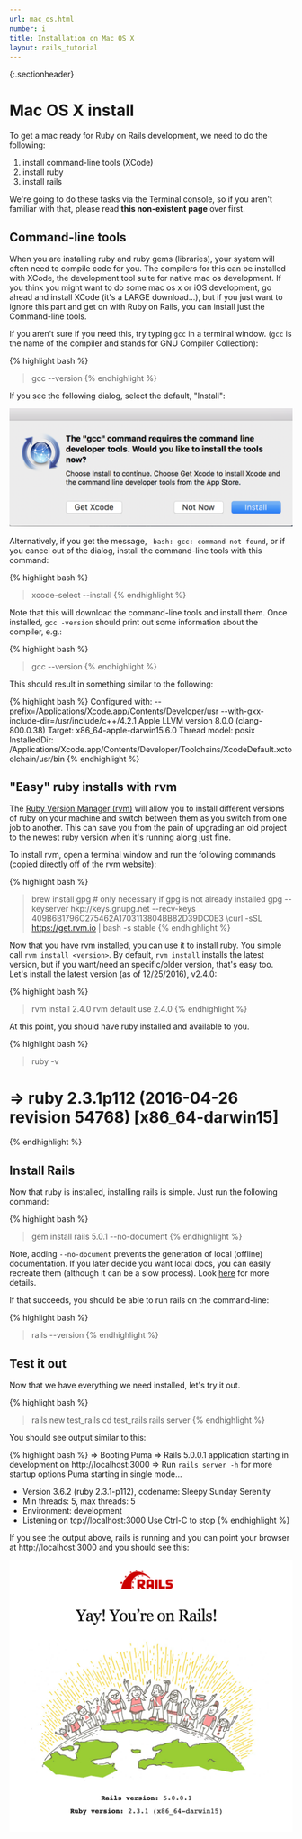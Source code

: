 ```yaml
---
url: mac_os.html
number: i
title: Installation on Mac OS X
layout: rails_tutorial
---
```


{:.sectionheader}
# Mac OS X install

To get a mac ready for Ruby on Rails development, we need to do the following:

1. install command-line tools (XCode)
1. install ruby
1. install rails

We're going to do these tasks via the Terminal console, so if you aren't familiar with that, please read **this non-existent page** over first.

## Command-line tools

When you are installing ruby and ruby gems (libraries), your system will often need to compile code for you.  The compilers for this can be installed with XCode, the development tool suite for native mac os development.  If you think you might want to do some mac os x or iOS development, go ahead and install XCode (it's a LARGE download...), but if you just want to ignore this part and get on with Ruby on Rails, you can install just the Command-line tools.

If you aren't sure if you need this, try typing `gcc` in a terminal window. (`gcc` is the name of the compiler and stands for GNU Compiler Collection):

{% highlight bash %}
   > gcc --version
{% endhighlight %}

If you see the following dialog, select the default, "Install":

![Install command line tools now?](/assets/images/install_tools_now_dialog.png)

Alternatively, if you get the message, `-bash: gcc: command not found`, or if you cancel out of the dialog, install the command-line tools with this command:

{% highlight bash %}
  > xcode-select --install
{% endhighlight %}

Note that this will download the command-line tools and install them.  Once installed, `gcc -version` should print out some information about the compiler, e.g.:

{% highlight bash %}
  > gcc --version
{% endhighlight %}

This should result in something similar to the following:

{% highlight bash %}
  Configured with: --prefix=/Applications/Xcode.app/Contents/Developer/usr --with-gxx-include-dir=/usr/include/c++/4.2.1
  Apple LLVM version 8.0.0 (clang-800.0.38)
  Target: x86_64-apple-darwin15.6.0
  Thread model: posix
  InstalledDir: /Applications/Xcode.app/Contents/Developer/Toolchains/XcodeDefault.xctoolchain/usr/bin
{% endhighlight %}


## "Easy" ruby installs with rvm

The [Ruby Version Manager (rvm)](http://rvm.io/) will allow you to install different versions of ruby on your machine and switch between them as you switch from one job to another.  This can save you from the pain of upgrading an old project to the newest ruby version when it's running along just fine.

To install rvm, open a terminal window and run the following commands (copied directly off of the rvm website):

{% highlight bash %}
  > brew install gpg  # only necessary if gpg is not already installed
  > gpg --keyserver hkp://keys.gnupg.net --recv-keys 409B6B1796C275462A1703113804BB82D39DC0E3
  > \curl -sSL https://get.rvm.io | bash -s stable
{% endhighlight %}


Now that you have rvm installed, you can use it to install ruby.  You simple call `rvm install <version>`.  By default, `rvm install` installs the latest version, but if you want/need an specific/older version, that's easy too.  Let's install the latest version (as of 12/25/2016), v2.4.0:

{% highlight bash %}
  > rvm install 2.4.0
  > rvm default use 2.4.0
{% endhighlight %}

At this point, you should have ruby installed and available to you.

{% highlight bash %}
  > ruby -v
  # => ruby 2.3.1p112 (2016-04-26 revision 54768) [x86_64-darwin15]
{% endhighlight %}

## Install Rails

Now that ruby is installed, installing rails is simple.  Just run the following command:

{% highlight bash %}
  > gem install rails 5.0.1 --no-document
{% endhighlight %}

Note, adding `--no-document` prevents the generation of local (offline) documentation.  If you later decide you want local docs, you can easily recreate them (although it can be a slow process).  Look [here](http://blog.honeybadger.io/how-to-globally-disable-rdoc-and-ri-during-gem-installs/) for more details.

If that succeeds, you should be able to run rails on the command-line:

{% highlight bash %}
  > rails --version
{% endhighlight %}

## Test it out

Now that we have everything we need installed, let's try it out.

{% highlight bash %}
  > rails new test_rails
  > cd test_rails
  > rails server
{% endhighlight %}

You should see output similar to this:

{% highlight bash %}
  => Booting Puma
  => Rails 5.0.0.1 application starting in development on http://localhost:3000
  => Run `rails server -h` for more startup options
  Puma starting in single mode...
  * Version 3.6.2 (ruby 2.3.1-p112), codename: Sleepy Sunday Serenity
  * Min threads: 5, max threads: 5
  * Environment: development
  * Listening on tcp://localhost:3000
  Use Ctrl-C to stop
{% endhighlight %}

If you see the output above, rails is running and you can point your browser at http://localhost:3000 and you should see this:

![Yay! You're on Rails!](/assets/images/youre_on_rails.png)
